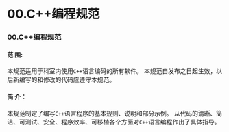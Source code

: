 # 00.C++编程规范

### 00.C++编程规范

#### 范 围:

本规范适用于科室内使用`C++`语言编码的所有软件。 本规范自发布之日起生效，以后新编写的和修改的代码应遵守本规范。

#### 简 介：

本规范制定了编写`C++`语言程序的基本规则、说明和部分示例。 从代码的清晰、简洁、可测试、安全、程序效率、可移植各个方面对`C++`语言编程作出了具体指导。
